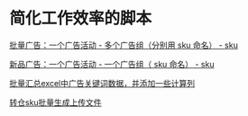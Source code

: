 # 简化工作效率的脚本

[批量广告：一个广告活动 - 多个广告组（分别用 sku 命名） -  sku](https://github.com/MarlonYang/AdvertisingCampaign/blob/master/campaign.py)

[新品广告：一个广告活动 - 一个广告组（ sku 命名） -  sku](https://github.com/MarlonYang/AdvertisingCampaign/blob/master/campaign2.py)

[批量汇总excel中广告关键词数据，并添加一些计算列](https://github.com/MarlonYang/AdvertisingCampaign/blob/master/keywords_data.py)

[转仓sku批量生成上传文件](https://github.com/MarlonYang/AdvertisingCampaign/blob/master/to_template.py)
